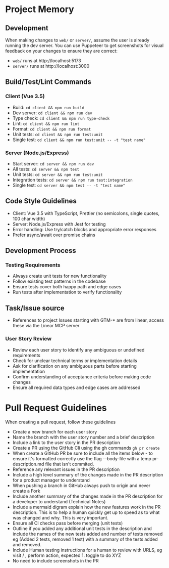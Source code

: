 # Project Memory

## Development

When making changes to `web/` or `server/`, assume the user is already running the dev server. You can use Puppeteer to get screenshots for visual feedback on your changes to ensure they are correct:

- `web/` runs at http://localhost:5173
- `server/` runs at http://localhost:3000

## Build/Test/Lint Commands

### Client (Vue 3.5)
- Build: `cd client && npm run build`
- Dev server: `cd client && npm run dev`
- Type check: `cd client && npm run type-check`
- Lint: `cd client && npm run lint`
- Format: `cd client && npm run format`
- Unit tests: `cd client && npm run test:unit`
- Single test: `cd client && npm run test:unit -- -t "test name"`

### Server (Node.js/Express)
- Start server: `cd server && npm run dev`
- All tests: `cd server && npm test`
- Unit tests: `cd server && npm run test:unit`
- Integration tests: `cd server && npm run test:integration`
- Single test: `cd server && npm test -- -t "test name"`

## Code Style Guidelines
- Client: Vue 3.5 with TypeScript, Prettier (no semicolons, single quotes, 100 char width)
- Server: Node.js/Express with Jest for testing
- Error handling: Use try/catch blocks and appropriate error responses
- Prefer async/await over promise chains

## Development Process

### Testing Requirements
- Always create unit tests for new functionality
- Follow existing test patterns in the codebase
- Ensure tests cover both happy path and edge cases
- Run tests after implementation to verify functionality

## Task/Issue source
- References to project Issues starting with GTM-* are from linear, access these via the Linear MCP server


### User Story Review
- Review each user story to identify any ambiguous or undefined requirements
- Check for unclear technical terms or implementation details
- Ask for clarification on any ambiguous parts before starting implementation
- Confirm understanding of acceptance criteria before making code changes
- Ensure all required data types and edge cases are addressed

# Pull Request Guidelines

When creating a pull request, follow these guidelines

- Create a new branch for each user story
- Name the branch with the user story number and a brief description
- Include a link to the user story in the PR description
- Create a PR using the GitHub Cli using the gh commands `gh pr create` 
- When create a GitHub PR be sure to include all the items below - to ensure it's formatted correctly use the flag --body-file with a temp pr-description.md file that isn't commited.
- Reference any relevant issues in the PR description 
- Include a high level summary of the changes made in the PR description for a product manager to understand
- When pushing a branch in GitHub always push to origin and never create a Fork
- Include another summary of the changes made in the PR description for a developer to understand (Technical Notes)
- Include a mermaid digram explain how the new features work in the PR description. This is to help a human quickly get up to speed as to what was changed and why. This is very important.
- Ensure all CI checks pass before merging (unit tests)
- Outline if you added any additional unit tests in the description and include the names of the new tests added and number of tests removed eg (Added 2 tests, removed 1 test) with a summary of the tests added and removed.
- Include Human testing instructions for a human to review with URLS, eg visit / , perform action, expected 1. toggle to do XYZ
- No need to include screenshots in the PR